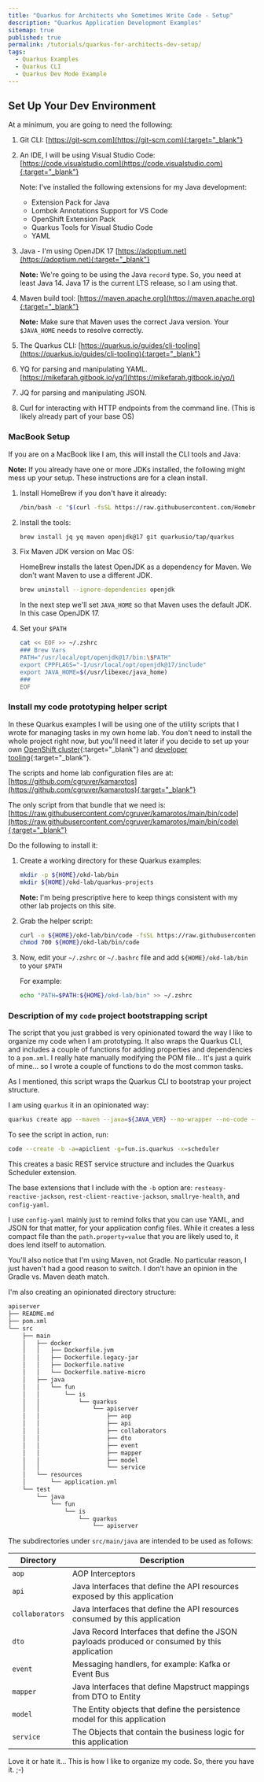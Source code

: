 ```yaml
---
title: "Quarkus for Architects who Sometimes Write Code - Setup"
description: "Quarkus Application Development Examples"
sitemap: true
published: true
permalink: /tutorials/quarkus-for-architects-dev-setup/
tags:
  - Quarkus Examples
  - Quarkus CLI
  - Quarkus Dev Mode Example
---
```


## Set Up Your Dev Environment

At a minimum, you are going to need the following:

1. Git CLI: [https://git-scm.com](https://git-scm.com){:target="_blank"}

1. An IDE, I will be using Visual Studio Code: [https://code.visualstudio.com](https://code.visualstudio.com){:target="_blank"}

   Note: I've installed the following extensions for my Java development:

     * Extension Pack for Java
     * Lombok Annotations Support for VS Code
     * OpenShift Extension Pack
     * Quarkus Tools for Visual Studio Code
     * YAML

1. Java - I'm using OpenJDK 17 [https://adoptium.net](https://adoptium.net){:target="_blank"}

   __Note:__ We're going to be using the Java `record` type.  So, you need at least Java 14.  Java 17 is the current LTS release, so I am using that.

1. Maven build tool: [https://maven.apache.org](https://maven.apache.org){:target="_blank"}

   __Note:__ Make sure that Maven uses the correct Java version.  Your `$JAVA_HOME` needs to resolve correctly.

1. The Quarkus CLI: [https://quarkus.io/guides/cli-tooling](https://quarkus.io/guides/cli-tooling){:target="_blank"}

1. YQ for parsing and manipulating YAML. [https://mikefarah.gitbook.io/yq/](https://mikefarah.gitbook.io/yq/)

1. JQ for parsing and manipulating JSON.

1. Curl for interacting with HTTP endpoints from the command line.  (This is likely already part of your base OS)

### MacBook Setup

If you are on a MacBook like I am, this will install the CLI tools and Java:

__Note:__ If you already have one or more JDKs installed, the following might mess up your setup.  These instructions are for a clean install.

1. Install HomeBrew if you don't have it already:

   ```bash
   /bin/bash -c "$(curl -fsSL https://raw.githubusercontent.com/Homebrew/install/HEAD/install.sh)"
   ```

1. Install the tools:

   ```bash
   brew install jq yq maven openjdk@17 git quarkusio/tap/quarkus
   ```

1. Fix Maven JDK version on Mac OS:

   HomeBrew installs the latest OpenJDK as a dependency for Maven.  We don't want Maven to use a different JDK.

   ```bash
   brew uninstall --ignore-dependencies openjdk
   ```

   In the next step we'll set `JAVA_HOME` so that Maven uses the default JDK.  In this case OpenJDK 17.

1. Set your `$PATH`

   ```bash
   cat << EOF >> ~/.zshrc
   ### Brew Vars
   PATH="/usr/local/opt/openjdk@17/bin:\$PATH"
   export CPPFLAGS="-I/usr/local/opt/openjdk@17/include"
   export JAVA_HOME=$(/usr/libexec/java_home)
   ###
   EOF
   ```

### Install my code prototyping helper script

In these Quarkus examples I will be using one of the utility scripts that I wrote for managing tasks in my own home lab.  You don't need to install the whole project right now, but you'll need it later if you decide to set up your own [OpenShift cluster](/home-lab/lab-intro/){:target="_blank"} and [developer tooling](https://upstreamwithoutapaddle.com/blog%20post/2022/06/25/API-Dev-Tools.html){:target="_blank"}.

The scripts and home lab configuration files are at: [https://github.com/cgruver/kamarotos](https://github.com/cgruver/kamarotos){:target="_blank"}

The only script from that bundle that we need is: [https://raw.githubusercontent.com/cgruver/kamarotos/main/bin/code](https://raw.githubusercontent.com/cgruver/kamarotos/main/bin/code){:target="_blank"}

Do the following to install it:

1. Create a working directory for these Quarkus examples:

   ```bash
   mkdir -p ${HOME}/okd-lab/bin
   mkdir ${HOME}/okd-lab/quarkus-projects
   ```

   __Note:__ I'm being prescriptive here to keep things consistent with my other lab projects on this site.

1. Grab the helper script:

   ```bash
   curl -o ${HOME}/okd-lab/bin/code -fsSL https://raw.githubusercontent.com/cgruver/kamarotos/main/bin/code
   chmod 700 ${HOME}/okd-lab/bin/code
   ```

1. Now, edit your `~/.zshrc` or `~/.bashrc` file and add `${HOME}/okd-lab/bin` to your `$PATH`

   For example:

   ```bash
   echo "PATH=$PATH:${HOME}/okd-lab/bin" >> ~/.zshrc
   ```

### Description of my `code` project bootstrapping script

The script that you just grabbed is very opinionated toward the way I like to organize my code when I am prototyping.  It also wraps the Quarkus CLI, and includes a couple of functions for adding properties and dependencies to a `pom.xml`.  I really hate manually modifying the POM file...  It's just a quirk of mine...  so I wrote a couple of functions to do the most common tasks.

As I mentioned, this script wraps the Quarkus CLI to bootstrap your project structure.

I am using `quarkus` it in an opinionated way:

```bash
quarkus create app --maven --java=${JAVA_VER} --no-wrapper --no-code --package-name=${GROUP_ID}.${APP_NAME} --extensions=${EXTENSIONS} ${QUARKUS_VERSION} ${GROUP_ID}:${APP_NAME}:0.1
```

To see the script in action, run:

```bash
code --create -b -a=apiclient -g=fun.is.quarkus -x=scheduler
```

This creates a basic REST service structure and includes the Quarkus Scheduler extension.

The base extensions that I include with the `-b` option are: `resteasy-reactive-jackson`, `rest-client-reactive-jackson`, `smallrye-health`, and `config-yaml`.

I use `config-yaml` mainly just to remind folks that you can use YAML, and JSON for that matter, for your application config files.  While it creates a less compact file than the `path.property=value` that you are likely used to, it does lend itself to automation.

You'll also notice that I'm using Maven, not Gradle.  No particular reason, I just haven't had a good reason to switch.  I don't have an opinion in the Gradle vs. Maven death match.

I'm also creating an opinionated directory structure:

```bash
apiserver
├── README.md
├── pom.xml
└── src
    ├── main
    │   ├── docker
    │   │   ├── Dockerfile.jvm
    │   │   ├── Dockerfile.legacy-jar
    │   │   ├── Dockerfile.native
    │   │   └── Dockerfile.native-micro
    │   ├── java
    │   │   └── fun
    │   │       └── is
    │   │           └── quarkus
    │   │               └── apiserver
    │   │                   ├── aop
    │   │                   ├── api
    │   │                   ├── collaborators
    │   │                   ├── dto
    │   │                   ├── event
    │   │                   ├── mapper
    │   │                   ├── model
    │   │                   └── service
    │   └── resources
    │       └── application.yml
    └── test
        └── java
            └── fun
                └── is
                    └── quarkus
                        └── apiserver
```

The subdirectories under `src/main/java` are intended to be used as follows:

| Directory | Description |
| --- | --- |
| `aop` | AOP Interceptors |
| `api` | Java Interfaces that define the API resources exposed by this application |
| `collaborators` | Java Interfaces that define the API resources consumed by this application |
| `dto` | Java Record Interfaces that define the JSON payloads produced or consumed by this application |
| `event` | Messaging handlers, for example: Kafka or Event Bus |
| `mapper` | Java Interfaces that define Mapstruct mappings from DTO to Entity |
| `model` | The Entity objects that define the persistence model for this application |
| `service` | The Objects that contain the business logic for this application |

Love it or hate it...  This is how I like to organize my code.  So, there you have it.  ;-)

